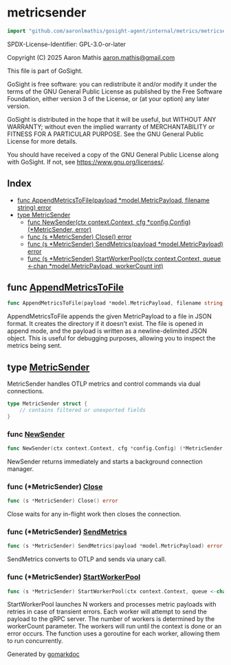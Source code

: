 <!-- Code generated by gomarkdoc. DO NOT EDIT -->

# metricsender

```go
import "github.com/aaronlmathis/gosight-agent/internal/metrics/metricsender"
```

SPDX\-License\-Identifier: GPL\-3.0\-or\-later

Copyright \(C\) 2025 Aaron Mathis aaron.mathis@gmail.com

This file is part of GoSight.

GoSight is free software: you can redistribute it and/or modify it under the terms of the GNU General Public License as published by the Free Software Foundation, either version 3 of the License, or \(at your option\) any later version.

GoSight is distributed in the hope that it will be useful, but WITHOUT ANY WARRANTY; without even the implied warranty of MERCHANTABILITY or FITNESS FOR A PARTICULAR PURPOSE. See the GNU General Public License for more details.

You should have received a copy of the GNU General Public License along with GoSight. If not, see https://www.gnu.org/licenses/.

## Index

- [func AppendMetricsToFile\(payload \*model.MetricPayload, filename string\) error](<#AppendMetricsToFile>)
- [type MetricSender](<#MetricSender>)
  - [func NewSender\(ctx context.Context, cfg \*config.Config\) \(\*MetricSender, error\)](<#NewSender>)
  - [func \(s \*MetricSender\) Close\(\) error](<#MetricSender.Close>)
  - [func \(s \*MetricSender\) SendMetrics\(payload \*model.MetricPayload\) error](<#MetricSender.SendMetrics>)
  - [func \(s \*MetricSender\) StartWorkerPool\(ctx context.Context, queue \<\-chan \*model.MetricPayload, workerCount int\)](<#MetricSender.StartWorkerPool>)


<a name="AppendMetricsToFile"></a>
## func [AppendMetricsToFile](<https://github.com/aaronlmathis/gosight-agent/blob/main/internal/metrics/metricsender/debugging.go#L35>)

```go
func AppendMetricsToFile(payload *model.MetricPayload, filename string) error
```

AppendMetricsToFile appends the given MetricPayload to a file in JSON format. It creates the directory if it doesn't exist. The file is opened in append mode, and the payload is written as a newline\-delimited JSON object. This is useful for debugging purposes, allowing you to inspect the metrics being sent.

<a name="MetricSender"></a>
## type [MetricSender](<https://github.com/aaronlmathis/gosight-agent/blob/main/internal/metrics/metricsender/sender.go#L49-L61>)

MetricSender handles OTLP metrics and control commands via dual connections.

```go
type MetricSender struct {
    // contains filtered or unexported fields
}
```

<a name="NewSender"></a>
### func [NewSender](<https://github.com/aaronlmathis/gosight-agent/blob/main/internal/metrics/metricsender/sender.go#L64>)

```go
func NewSender(ctx context.Context, cfg *config.Config) (*MetricSender, error)
```

NewSender returns immediately and starts a background connection manager.

<a name="MetricSender.Close"></a>
### func \(\*MetricSender\) [Close](<https://github.com/aaronlmathis/gosight-agent/blob/main/internal/metrics/metricsender/sender.go#L252>)

```go
func (s *MetricSender) Close() error
```

Close waits for any in\-flight work then closes the connection.

<a name="MetricSender.SendMetrics"></a>
### func \(\*MetricSender\) [SendMetrics](<https://github.com/aaronlmathis/gosight-agent/blob/main/internal/metrics/metricsender/sender.go#L191>)

```go
func (s *MetricSender) SendMetrics(payload *model.MetricPayload) error
```

SendMetrics converts to OTLP and sends via unary call.

<a name="MetricSender.StartWorkerPool"></a>
### func \(\*MetricSender\) [StartWorkerPool](<https://github.com/aaronlmathis/gosight-agent/blob/main/internal/metrics/metricsender/task.go#L43>)

```go
func (s *MetricSender) StartWorkerPool(ctx context.Context, queue <-chan *model.MetricPayload, workerCount int)
```

StartWorkerPool launches N workers and processes metric payloads with retries in case of transient errors. Each worker will attempt to send the payload to the gRPC server. The number of workers is determined by the workerCount parameter. The workers will run until the context is done or an error occurs. The function uses a goroutine for each worker, allowing them to run concurrently.

Generated by [gomarkdoc](<https://github.com/princjef/gomarkdoc>)
